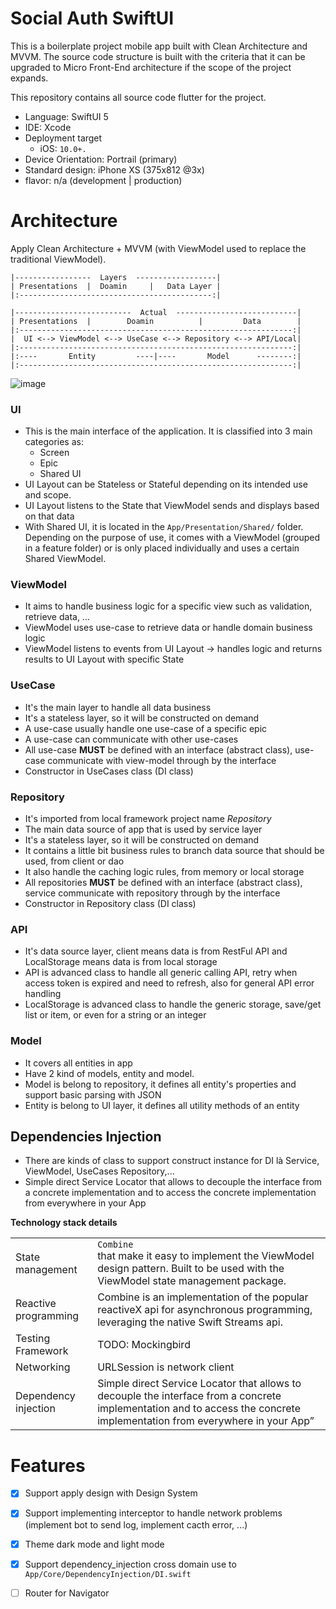 # Social Auth SwiftUI

This is a boilerplate project mobile app built with Clean Architecture and MVVM.
The source code structure is built with the criteria that it can be upgraded to Micro Front-End architecture if the scope of the project expands.

This repository contains all source code flutter for the project.

-  Language: SwiftUI 5
- IDE:  Xcode
- Deployment target
    -  iOS: `10.0+.`
- Device Orientation: Portrail (primary)
- Standard design: iPhone XS (375x812 @3x)
- flavor: n/a (development | production)

# Architecture

Apply Clean Architecture + MVVM (with ViewModel used to replace the traditional ViewModel).

```
|-----------------  Layers  ------------------|
| Presentations  |  Doamin     |   Data Layer |
|:-------------------------------------------:|

|--------------------------  Actual  ---------------------------|
| Presentations  |        Doamin          |         Data        |
|:-------------------------------------------------------------:|
|  UI <--> ViewModel <--> UseCase <--> Repository <--> API/Local|
|:-------------------------------------------------------------:|
|:----       Entity         ----|----       Model      --------:|
|:-------------------------------------------------------------:|
```
![image](https://user-images.githubusercontent.com/13028582/186032061-21c60ce0-da97-45e0-9e2e-15f9f6fc89d2.png)


### UI
- This is the main interface of the application. It is classified into 3 main categories as:
   - Screen
   - Epic
   - Shared UI
- UI Layout can be Stateless or Stateful depending on its intended use and scope.
- UI Layout listens to the State that ViewModel sends and displays based on that data
- With Shared UI, it is located in the `App/Presentation/Shared/` folder. Depending on the purpose of use, it comes with a ViewModel (grouped in a feature folder) or is only placed individually and uses a certain Shared ViewModel.

### ViewModel
- It aims to handle business logic for a specific view such as validation, retrieve data, ...
- ViewModel uses use-case to retrieve data or handle domain business logic
- ViewModel listens to events from UI Layout -> handles logic and returns results to UI Layout with specific State

### UseCase
- It's the main layer to handle all data business
- It's a stateless layer, so it will be constructed on demand
- A use-case usually handle one use-case of a specific epic
- A use-case can communicate with other use-cases
- All use-case **MUST** be defined with an interface (abstract class), use-case communicate with view-model through by the interface 
- Constructor in UseCases class (DI class)

### Repository
- It's imported from local framework project name *Repository*
- The main data source of app that is used by service layer
- It's a stateless layer, so it will be constructed on demand
- It contains a little bit business rules to branch data source that should be used, from client or dao
- It also handle the caching logic rules, from memory or local storage
- All repositories **MUST** be defined with an interface (abstract class), service communicate with repository through by the interface 
- Constructor in Repository class (DI class)

### API
- It's data source layer, client means data is from RestFul API and LocalStorage means data is from local storage
- API is advanced class to handle all generic calling API, retry when access token is expired and need to refresh, also for general API error handling
- LocalStorage is advanced class to handle the generic storage, save/get list or item, or even for a string or an integer

### Model
- It covers all entities in app
- Have 2 kind of models, entity and model.
- Model is belong to repository, it defines all entity's properties and support basic parsing with JSON
- Entity is belong to UI layer, it defines all utility methods of an entity

## Dependencies Injection
- There are kinds of class to support construct instance for DI là Service, ViewModel, UseCases Repository,...
- Simple direct Service Locator that allows to decouple the interface from a concrete implementation and to access the concrete implementation from everywhere in your App


**Technology stack details**

|                      |                                                                                                                                                                                  |
| -------------------- | ----------------------------------------------------------------------------------------------------------------------------------------------------------------------------------- |
| State management     | `Combine`<br> that make it easy to implement the ViewModel design pattern. Built to be used with the ViewModel state management package.         |
| Reactive programming | Combine is an implementation of the popular reactiveX api for asynchronous programming, leveraging the native Swift Streams api.                                                      |
| Testing Framework    | TODO: Mockingbird |                              |
| Networking           | URLSession is network client |
| Dependency injection | Simple direct Service Locator that allows to decouple the interface from a concrete implementation and to access the concrete implementation from everywhere in your App” |                  



# Features
 - [x] Support apply design with Design System
 - [x] Support implementing interceptor to handle network problems (implement bot to send log, implement cacth error, ...)
 - [x] Theme dark mode and light mode
 - [x] Support dependency_injection cross domain use to `App/Core/DependencyInjection/DI.swift` 
 - [ ] Router for Navigator
  
